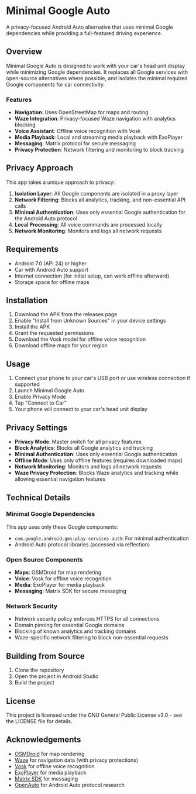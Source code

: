 # Minimal Google Auto

A privacy-focused Android Auto alternative that uses minimal Google dependencies while providing a full-featured driving experience.

## Overview

Minimal Google Auto is designed to work with your car's head unit display while minimizing Google dependencies. It replaces all Google services with open-source alternatives where possible, and isolates the minimal required Google components for car connectivity.

### Features

- **Navigation**: Uses OpenStreetMap for maps and routing
- **Waze Integration**: Privacy-focused Waze navigation with analytics blocking
- **Voice Assistant**: Offline voice recognition with Vosk
- **Media Playback**: Local and streaming media playback with ExoPlayer
- **Messaging**: Matrix protocol for secure messaging
- **Privacy Protection**: Network filtering and monitoring to block tracking

## Privacy Approach

This app takes a unique approach to privacy:

1. **Isolation Layer**: All Google components are isolated in a proxy layer
2. **Network Filtering**: Blocks all analytics, tracking, and non-essential API calls
3. **Minimal Authentication**: Uses only essential Google authentication for the Android Auto protocol
4. **Local Processing**: All voice commands are processed locally
5. **Network Monitoring**: Monitors and logs all network requests

## Requirements

- Android 7.0 (API 24) or higher
- Car with Android Auto support
- Internet connection (for initial setup, can work offline afterward)
- Storage space for offline maps

## Installation

1. Download the APK from the releases page
2. Enable "Install from Unknown Sources" in your device settings
3. Install the APK
4. Grant the requested permissions
5. Download the Vosk model for offline voice recognition
6. Download offline maps for your region

## Usage

1. Connect your phone to your car's USB port or use wireless connection if supported
2. Launch Minimal Google Auto
3. Enable Privacy Mode
4. Tap "Connect to Car"
5. Your phone will connect to your car's head unit display

## Privacy Settings

- **Privacy Mode**: Master switch for all privacy features
- **Block Analytics**: Blocks all Google analytics and tracking
- **Minimal Authentication**: Uses only essential Google authentication
- **Offline Mode**: Uses only offline features (requires downloaded maps)
- **Network Monitoring**: Monitors and logs all network requests
- **Waze Privacy Protection**: Blocks Waze analytics and tracking while allowing essential navigation features

## Technical Details

### Minimal Google Dependencies

This app uses only these Google components:
- `com.google.android.gms:play-services-auth`: For minimal authentication
- Android Auto protocol libraries (accessed via reflection)

### Open Source Components

- **Maps**: OSMDroid for map rendering
- **Voice**: Vosk for offline voice recognition
- **Media**: ExoPlayer for media playback
- **Messaging**: Matrix SDK for secure messaging

### Network Security

- Network security policy enforces HTTPS for all connections
- Domain pinning for essential Google domains
- Blocking of known analytics and tracking domains
- Waze-specific network filtering to block non-essential requests

## Building from Source

1. Clone the repository
2. Open the project in Android Studio
3. Build the project

## License

This project is licensed under the GNU General Public License v3.0 - see the LICENSE file for details.

## Acknowledgements

- [OSMDroid](https://github.com/osmdroid/osmdroid) for map rendering
- [Waze](https://www.waze.com/) for navigation data (with privacy protections)
- [Vosk](https://alphacephei.com/vosk/) for offline voice recognition
- [ExoPlayer](https://github.com/google/ExoPlayer) for media playback
- [Matrix SDK](https://github.com/matrix-org/matrix-android-sdk2) for messaging
- [OpenAuto](https://github.com/f1xpl/openauto) for Android Auto protocol research